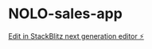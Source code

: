 # NOLO-sales-app

[Edit in StackBlitz next generation editor ⚡️](https://stackblitz.com/~/github.com/luca2618/NOLO-sales-app)

